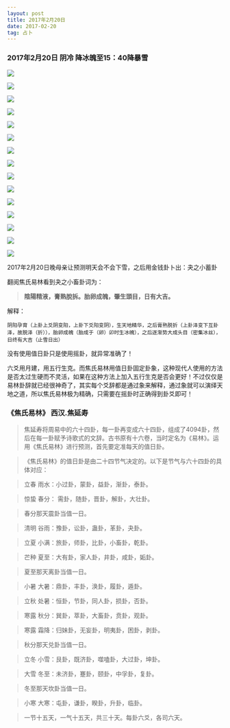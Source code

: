 ```yaml
---
layout: post
title: 2017年2月20日
date: 2017-02-20
tag: 占卜
---
```


### 2017年2月20日 阴冷 降冰魄至15：40降暴雪

![](/images/24/2017_2_21_1.jpg)

![](/images/24/2017_2_21_2.jpg)

![](/images/24/2017_2_21_3.jpg)

![](/images/24/2017_2_21_4.jpg)

![](/images/24/2017_2_21_5.jpg)

![](/images/24/2017_2_21_6.jpg)

![](/images/24/2017_2_21_7.jpg)

![](/images/24/2017_2_21_8.jpg)

![](/images/24/2017_2_21_9.jpg)

![](/images/24/2017_2_21_10.jpg)

![](/images/24/2017_2_21_11.jpg)

![](/images/24/2017_2_21_12.jpg)

![](/images/24/2017_2_21_13.jpg)

![](/images/24/2017_2_21_14.jpg)

![](/images/24/2017_2_21_15.jpg)


2017年2月20日晚母亲让预测明天会不会下雪，之后用金钱卦卜出：夬之小蓄卦

翻阅焦氏易林看到夬之小畜卦词为：
>
> **陰陽精液，膏熟脫拆。胎卵成魄，肇生頭目，日有大吉。**

解释：

`阴阳孕育（上卦上爻阴变阳，上卦下爻阳变阴），生天地精华，之后膏熟脱折（上卦泽变下互卦泽，故脱泽（折）），胎卵成魄（胎成于（卵）卯时生冰魄），之后逐渐势大成头目（密集冰丝），日终有大吉（止雪日出）`  

没有使用值日卦只是使用摇卦，就异常准确了！

六爻用月建，用五行生克。而焦氏易林用值日卦固定卦象，这种现代人使用的方法是否太过生硬而不灵活，如果在这种方法上加入五行生克是否会更好！不过仅仅是易林卦辞就已经很神奇了，其实每个爻辞都是通过象来解释，通过象就可以演绎天地之道，所以焦氏易林极为精确，只需要在摇卦时正确得到卦爻即可！

### 《焦氏易林》  **西汉.焦延寿**

>   焦延寿将周易中的六十四卦，每一卦再变成六十四卦，组成了4094卦，然后在每一卦赋予诗歌式的文辞。古书原有十六卷，当时定名为《易林》。运用《焦氏易林》进行预测，首先要定准每天的值日卦。

>《焦氏易林》的值日卦是由二十四节气决定的。以下是节气与六十四卦的具体对应：

>立春 雨水：小过卦，蒙卦，益卦，渐卦，泰卦。

>惊蛰 春分： 需卦，随卦，晋卦，解卦，大壮卦。

>春分那天震卦当值一日。

>清明 谷雨：豫卦，讼卦，蛊卦，革卦，夬卦。

>立夏 小满：旅卦，师卦，比卦，小畜卦，乾卦。

>芒种 夏至：大有卦，家人卦，井卦，咸卦，姤卦。

>夏至那天离卦当值一日。

>小暑 大暑：鼎卦，丰卦，涣卦，履卦，遁卦。

>立秋 处暑：恒卦，节卦，同人卦，损卦，否卦。

>寒露 秋分：巽卦，萃卦，大畜卦，贲卦，观卦。

>寒露 霜降：归妹卦，无妄卦，明夷卦，困卦，剥卦。

>秋分那天兑卦当值一日。

>立冬 小雪：艮卦，既济卦，噬嗑卦，大过卦，坤卦。

>大雪 冬至：未济卦，蹇卦，颐卦，中孚卦，复卦。

>冬至那天坎卦当值一日。

>小寒 大寒：屯卦，谦卦，睽卦，升卦，临卦。

>一节十五天，一气十五天，共三十天。每卦六爻，各司六天。
